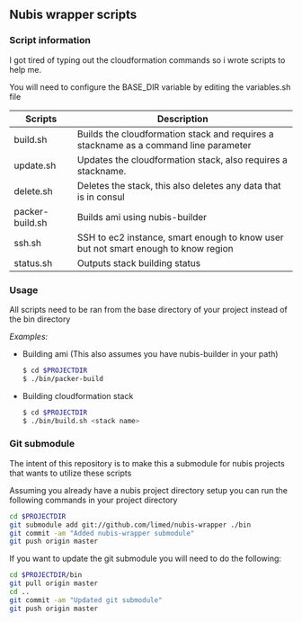 ## Nubis wrapper scripts

### Script information

I got tired of typing out the cloudformation commands so i wrote scripts to help me.

You will need to configure the BASE_DIR variable by editing the variables.sh file

| Scripts           | Description |
|-------------------|-------------|
|build.sh           | Builds the cloudformation stack and requires a stackname as a command line parameter |
|update.sh          | Updates the cloudformation stack, also requires a stackname. |
|delete.sh          | Deletes the stack, this also deletes any data that is in consul |
|packer-build.sh    | Builds ami using nubis-builder|
|ssh.sh             | SSH to ec2 instance, smart enough to know user but not smart enough to know region|
|status.sh          | Outputs stack building status|

### Usage
All scripts need to be ran from the base directory of your project instead of the bin directory

*Examples:*

* Building ami (This also assumes you have nubis-builder in your path)
  ```bash
  $ cd $PROJECTDIR
  $ ./bin/packer-build
  ```

* Building cloudformation stack
  ```bash
  $ cd $PROJECTDIR
  $ ./bin/build.sh <stack name>
  ```

### Git submodule
The intent of this repository is to make this a submodule for nubis projects that wants to utilize these scripts

Assuming you already have a nubis project directory setup you can run the following commands in your project directory
```bash
cd $PROJECTDIR
git submodule add git://github.com/limed/nubis-wrapper ./bin
git commit -am "Added nubis-wrapper submodule"
git push origin master
```

If you want to update the git submodule you will need to do the following:
```bash
cd $PROJECTDIR/bin
git pull origin master
cd ..
git commit -am "Updated git submodule"
git push origin master
```
